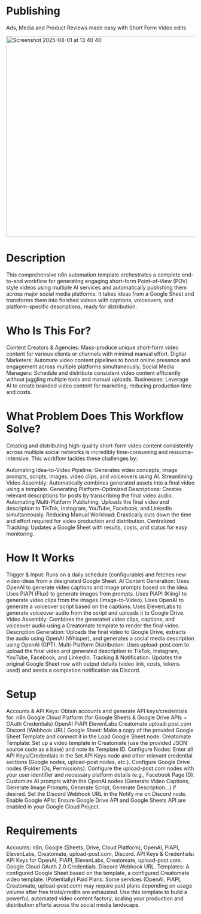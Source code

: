 # Publishing
Ads, Media and Product Reviews made easy with Short Form Video edits

<img width="1370" height="536" alt="Screenshot 2025-08-01 at 13 40 40" src="https://github.com/user-attachments/assets/27745b33-47e4-4119-ae48-01f3e1b80f8a" />


# Description

This comprehensive n8n automation template orchestrates a complete end-to-end workflow for generating engaging short-form Point-of-View (POV) style videos using multiple AI services and automatically publishing them across major social media platforms. It takes ideas from a Google Sheet and transforms them into finished videos with captions, voiceovers, and platform-specific descriptions, ready for distribution.

# Who Is This For?

Content Creators & Agencies: Mass-produce unique short-form video content for various clients or channels with minimal manual effort.
Digital Marketers: Automate video content pipelines to boost online presence and engagement across multiple platforms simultaneously.
Social Media Managers: Schedule and distribute consistent video content efficiently without juggling multiple tools and manual uploads.
Businesses: Leverage AI to create branded video content for marketing, reducing production time and costs.

# What Problem Does This Workflow Solve?

Creating and distributing high-quality short-form video content consistently across multiple social networks is incredibly time-consuming and resource-intensive. This workflow tackles these challenges by:

Automating Idea-to-Video Pipeline: Generates video concepts, image prompts, scripts, images, video clips, and voiceovers using AI.
Streamlining Video Assembly: Automatically combines generated assets into a final video using a template.
Generating Platform-Optimized Descriptions: Creates relevant descriptions for posts by transcribing the final video audio.
Automating Multi-Platform Publishing: Uploads the final video and description to TikTok, Instagram, YouTube, Facebook, and LinkedIn simultaneously.
Reducing Manual Workload: Drastically cuts down the time and effort required for video production and distribution.
Centralized Tracking: Updates a Google Sheet with results, costs, and status for easy monitoring.

# How It Works

Trigger & Input: Runs on a daily schedule (configurable) and fetches new video ideas from a designated Google Sheet.
AI Content Generation:
Uses OpenAI to generate video captions and image prompts based on the idea.
Uses PiAPI (Flux) to generate images from prompts.
Uses PiAPI (Kling) to generate video clips from the images (Image-to-Video).
Uses OpenAI to generate a voiceover script based on the captions.
Uses ElevenLabs to generate voiceover audio from the script and uploads it to Google Drive.
Video Assembly: Combines the generated video clips, captions, and voiceover audio using a Creatomate template to render the final video.
Description Generation: Uploads the final video to Google Drive, extracts the audio using OpenAI (Whisper), and generates a social media description using OpenAI (GPT).
Multi-Platform Distribution: Uses upload-post.com to upload the final video and generated description to TikTok, Instagram, YouTube, Facebook, and LinkedIn.
Tracking & Notification: Updates the original Google Sheet row with output details (video link, costs, tokens used) and sends a completion notification via Discord.

# Setup

Accounts & API Keys: Obtain accounts and generate API keys/credentials for:
n8n
Google Cloud Platform (for Google Sheets & Google Drive APIs + OAuth Credentials)
OpenAI
PiAPI
ElevenLabs
Creatomate
upload-post.com
Discord (Webhook URL)
Google Sheet: Make a copy of the provided Google Sheet Template and connect it in the Load Google Sheet node.
Creatomate Template: Set up a video template in Creatomate (use the provided JSON source code as a base) and note its Template ID.
Configure Nodes:
Enter all API Keys/Credentials in the Set API Keys node and other relevant credential sections (Google nodes, upload-post nodes, etc.).
Configure Google Drive nodes (Folder IDs, Permissions).
Configure the upload-post.com nodes with your user identifier and necessary platform details (e.g., Facebook Page ID).
Customize AI prompts within the OpenAI nodes (Generate Video Captions, Generate Image Prompts, Generate Script, Generate Description...) if desired.
Set the Discord Webhook URL in the Notify me on Discord node.
Enable Google APIs: Ensure Google Drive API and Google Sheets API are enabled in your Google Cloud Project.

# Requirements

Accounts: n8n, Google (Sheets, Drive, Cloud Platform), OpenAI, PiAPI, ElevenLabs, Creatomate, upload-post.com, Discord.
API Keys & Credentials: API Keys for OpenAI, PiAPI, ElevenLabs, Creatomate, upload-post.com. Google Cloud OAuth 2.0 Credentials. Discord Webhook URL.
Templates: A configured Google Sheet based on the template, a configured Creatomate video template.
(Potentially) Paid Plans: Some services (OpenAI, PiAPI, Creatomate, upload-post.com) may require paid plans depending on usage volume after free trials/credits are exhausted.
Use this template to build a powerful, automated video content factory, scaling your production and distribution efforts across the social media landscape.
